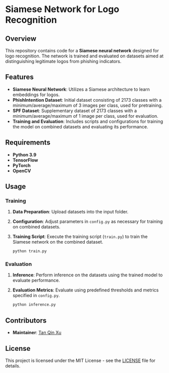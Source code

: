 # **Siamese Network for Logo Recognition**

## **Overview**
This repository contains code for a **Siamese neural network** designed for logo recognition. The network is trained and evaluated on datasets aimed at distinguishing legitimate logos from phishing indicators.

## **Features**
- **Siamese Neural Network**: Utilizes a Siamese architecture to learn embeddings for logos.
- **PhishIntention Dataset**: Initial dataset consisting of 2173 classes with a minimum/average/maximum of 3 images per class, used for pretraining.
- **SPF Dataset**: Supplementary dataset of 2173 classes with a minimum/average/maximum of 1 image per class, used for evaluation.
- **Training and Evaluation**: Includes scripts and configurations for training the model on combined datasets and evaluating its performance.

## **Requirements**
- **Python 3.9**
- **TensorFlow** 
- **PyTorch**
- **OpenCV**

## **Usage**
### **Training**
1. **Data Preparation**: Upload datasets into the input folder.
2. **Configuration**: Adjust parameters in `config.py` as necessary for training on combined datasets.
3. **Training Script**: Execute the training script (`train.py`) to train the Siamese network on the combined dataset.

    ```bash
    python train.py
    ```
### **Evaluation**
1. **Inference**: Perform inference on the datasets using the trained model to evaluate performance.
2. **Evaluation Metrics**: Evaluate using predefined thresholds and metrics specified in `config.py`.

    ```bash
    python inference.py
    ```

## **Contributors**
- **Maintainer**: [Tan Qin Xu](https://github.com/qinxutan)

## **License**
This project is licensed under the MIT License - see the [LICENSE](LICENSE) file for details.
